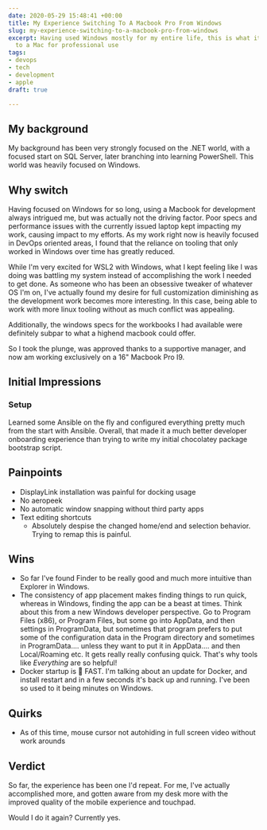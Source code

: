 ```yaml
---
date: 2020-05-29 15:48:41 +00:00
title: My Experience Switching To A Macbook Pro From Windows
slug: my-experience-switching-to-a-macbook-pro-from-windows
excerpt: Having used Windows mostly for my entire life, this is what it was like switching
  to a Mac for professional use
tags:
- devops
- tech
- development
- apple
draft: true

---
```

## My background

My background has been very strongly focused on the .NET world, with a focused start on SQL Server, later branching into learning PowerShell.
This world was heavily focused on Windows.

## Why switch

Having focused on Windows for so long, using a Macbook for development always intrigued me, but was actually not the driving factor.
Poor specs and performance issues with the currently issued laptop kept impacting my work, causing impact to my efforts.
As my work right now is heavily focused in DevOps oriented areas, I found that the reliance on tooling that only worked in Windows over time has greatly reduced.

While I'm very excited for WSL2 with Windows, what I kept feeling like I was doing was battling my system instead of accomplishing the work I needed to get done.
As someone who has been an obsessive tweaker of whatever OS I'm on, I've actually found my desire for full customization diminishing as the development work becomes more interesting.
In this case, being able to work with more linux tooling without as much conflict was appealing.

Additionally, the windows specs for the workbooks I had available were definitely subpar to what a highend macbook could offer.

So I took the plunge, was approved thanks to a supportive manager, and now am working exclusively on a 16" Macbook Pro I9.

## Initial Impressions

### Setup

Learned some Ansible on the fly and configured everything pretty much from the start with Ansible.
Overall, that made it a much better developer onboarding experience than trying to write my initial chocolatey package bootstrap script.

## Painpoints

* DisplayLink installation was painful for docking usage
* No aeropeek
* No automatic window snapping without third party apps
* Text editing shortcuts
  * Absolutely despise the changed home/end and selection behavior. Trying to remap this is painful.

## Wins

* So far I've found Finder to be really good and much more intuitive than Explorer in Windows.
* The consistency of app placement makes finding things to run quick, whereas in Windows, finding the app can be a beast at times. Think about this from a new Windows developer perspective. Go to Program Files (x86), or Program Files, but some go into AppData, and then settings in ProgramData, but sometimes that program prefers to put some of the configuration data in the Program directory and sometimes in ProgramData.... unless they want to put it in AppData.... and then Local/Roaming etc. It gets really really confusing quick. That's why tools like _Everything_ are so helpful!
* Docker startup is 🚀 FAST. I'm talking about an update for Docker, and install restart and in a few seconds it's back up and running. I've been so used to it being minutes on Windows.

## Quirks

* As of this time, mouse cursor not autohiding in full screen video without work arounds

## Verdict

So far, the experience has been one I'd repeat.
For me, I've actually accomplished more, and gotten aware from my desk more with the improved quality of the mobile experience and touchpad.

Would I do it again?
Currently yes.